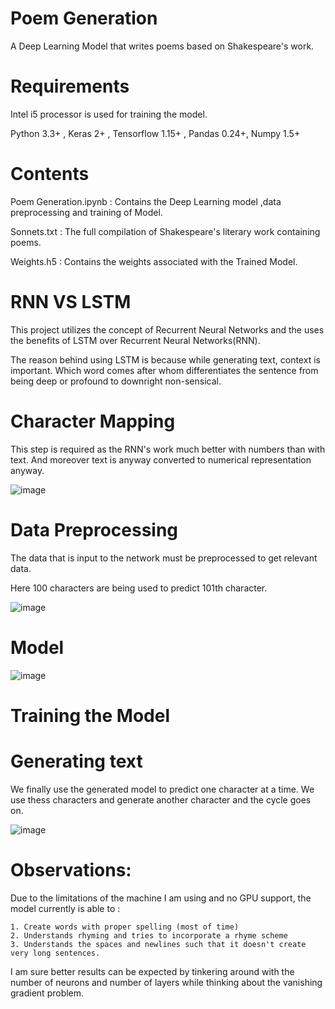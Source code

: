# Poem Generation

A Deep Learning Model that writes poems based on Shakespeare's work.

# Requirements

Intel i5 processor is used for training the model.

Python 3.3+ , Keras 2+ , Tensorflow 1.15+ , Pandas 0.24+, Numpy 1.5+

# Contents

Poem Generation.ipynb :  Contains the Deep Learning model ,data preprocessing and training of Model.

Sonnets.txt :  The full compilation of Shakespeare's literary work containing poems.

Weights.h5 :  Contains the weights associated with the Trained Model.

# RNN VS LSTM

This project utilizes the concept of Recurrent Neural Networks and the uses the benefits of LSTM over Recurrent Neural Networks(RNN).

The reason behind using LSTM is because while generating text, context is important. Which word comes after whom differentiates the sentence from being deep or profound to downright non-sensical.

# Character Mapping
This step is required as the RNN's work much better with numbers than with text. And moreover text is anyway converted to numerical representation anyway.

![image](https://user-images.githubusercontent.com/41421032/91052724-7ba59a00-e63f-11ea-99c5-14a1a0fca747.png)

# Data Preprocessing

The data that is input to the network must be preprocessed to get relevant data.

Here 100 characters are being used to predict 101th character.

![image](https://user-images.githubusercontent.com/41421032/91053168-12725680-e640-11ea-9d32-9a51021d559b.png)

# Model

![image](https://user-images.githubusercontent.com/41421032/91053516-8d3b7180-e640-11ea-9f6e-3dc6b4dca89f.png)

# Training the Model


# Generating text

We finally use the generated model to predict one character at a time. We use thess characters and generate another character and the cycle goes on.

![image](https://user-images.githubusercontent.com/41421032/91055783-bfe66980-e642-11ea-96b1-5598ec0551fc.png)

# Observations:

Due to the limitations of the machine I am using and no GPU support, the model currently is able to :

    1. Create words with proper spelling (most of time)
    2. Understands rhyming and tries to incorporate a rhyme scheme
    3. Understands the spaces and newlines such that it doesn't create very long sentences.

I am sure better results can be expected by tinkering around with the number of neurons and number of layers while thinking about the vanishing gradient problem.
